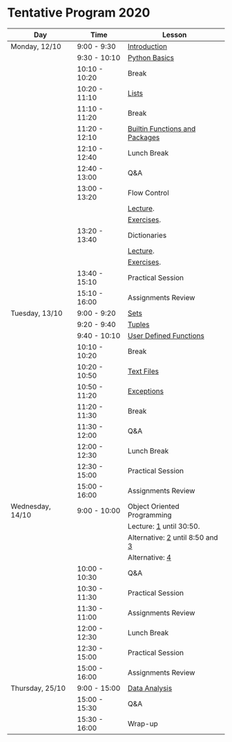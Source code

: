 # Tentative Program 2020


| Day              |  Time         | Lesson                                                      |
|------------------|---------------|-------------------------------------------------------------|
| Monday, 12/10    | 9:00 - 9:30   | [Introduction][introduction]                                |
|                  | 9:30 - 10:10  | [Python Basics][basics]                                     |
|                  | 10:10 - 10:20 | Break                                                       |
|                  | 10:20 - 11:10 | [Lists][lists]                                              |
|                  | 11:10 - 11:20 | Break                                                       |
|                  | 11:20 - 12:10 | [Builtin Functions and Packages][builtins]                  |
|                  | 12:10 - 12:40 | Lunch Break                                                 |
|                  | 12:40 - 13:00 | Q&A                                                         |
|                  | 13:00 - 13:20 | Flow Control                                                |
|                  |               | [Lecture][flow_control_external].                           |
|                  |               | [Exercises][exercises_flow_control].                        |
|                  | 13:20 - 13:40 | Dictionaries                                                |
|                  |               | [Lecture][dictionaries_external].                           |
|                  |               | [Exercises][exercises_dictionaries].                        |
|                  | 13:40 - 15:10 | Practical Session                                           |
|                  | 15:10 - 16:00 | Assignments Review                                          |
| Tuesday, 13/10   | 9:00 - 9:20   | [Sets][sets_external]                                       |
|                  | 9:20 - 9:40   | [Tuples][tuples_external]                                   |
|                  | 9:40 - 10:10  | [User Defined Functions][functions_external]                |
|                  | 10:10 - 10:20 | Break                                                       |
|                  | 10:20 - 10:50 | [Text Files][text_files_external]                           |
|                  | 10:50 - 11:20 | [Exceptions][exceptions_external]                           |
|                  | 11:20 - 11:30 | Break                                                       |
|                  | 11:30 - 12:00 | Q&A                                                         |
|                  | 12:00 - 12:30 | Lunch Break                                                 |
|                  | 12:30 - 15:00 | Practical Session                                           |
|                  | 15:00 - 16:00 | Assignments Review                                          |
| Wednesday, 14/10 | 9:00 - 10:00  | Object Oriented Programming                                 |
|                  |               | Lecture: [1][oop_traversy_media] until 30:50.               |
|                  |               | Alternative: [2][oop_cs_dojo_1] until 8:50 and [3][oop_cs_dojo_2]  |
|                  |               | Alternative: [4][oop_tech_with_tim]                         |
|                  | 10:00 - 10:30 | Q&A                                                         |
|                  | 10:30 - 11:30 | Practical Session                                           |
|                  | 11:30 - 11:00 | Assignments Review                                          |
|                  | 12:00 - 12:30 | Lunch Break                                                 |
|                  | 12:30 - 15:00 | Practical Session                                           |
|                  | 15:00 - 16:00 | Assignments Review                                          |
| Thursday, 25/10  | 9:00 - 15:00  | [Data Analysis][data_analysis_external]                     |
|                  | 15:00 - 15:30 | Q&A                                                         |
|                  | 15:30 - 16:00 | Wrap-up                                                     |



[basics]: https://campus.datacamp.com/courses/intro-to-python-for-data-science/chapter-1-python-basics?ex=1
[lists]: https://campus.datacamp.com/courses/intro-to-python-for-data-science/chapter-2-python-lists?ex=1
[builtins]: https://campus.datacamp.com/courses/intro-to-python-for-data-science/chapter-3-functions-and-packages?ex=1
[flow_control_external]: https://www.youtube.com/watch?v=RpoUAGp7Pcc
[dictionaries_external]: https://www.youtube.com/watch?v=XCcpzWs-CI4
[sets_external]: https://www.youtube.com/watch?v=sBvaPopWOmQ
[tuples_external]: https://www.youtube.com/watch?v=NI26dqhs2Rk
[functions_external]: https://www.youtube.com/watch?v=NE97ylAnrz4
[text_files_external]: https://www.youtube.com/watch?v=4mX0uPQFLDU
[exceptions_external]: https://www.youtube.com/watch?v=nlCKrKGHSSk
[oop_cs_dojo_1]: https://www.youtube.com/watch?v=8yjkWGRlUmY
[oop_cs_dojo_2]: https://www.youtube.com/watch?v=wfcWRAxRVBA
[oop_traversy_media]: https://www.youtube.com/watch?v=MikphENIrOo
[oop_tech_with_tim]: https://www.youtube.com/watch?v=JeznW_7DlB0&t=2213s
[data_analysis_external]: https://www.youtube.com/watch?v=r-uOLxNrNk8

[exercises_flow_control]: exercises_flow_control.md
[exercises_dictionaries]: exercises_dictionaries.md


[introduction]: https://git.lumc.nl/courses/programming-course/raw/master/introduction/introduction/introduction.pdf?inline=false
[data_types]: https://git.lumc.nl/courses/programming-course/raw/master/introduction/data_types/data_types.pdf?inline=false
[flow_control]: https://git.lumc.nl/courses/programming-course/raw/master/introduction/flow_control/flow_control.pdf?inline=false
[functions]: https://git.lumc.nl/courses/programming-course/raw/master/introduction/functions/functions.pdf?inline=false
[strings]: https://git.lumc.nl/courses/programming-course/raw/master/more_python/more_01/more_01.pdf?inline=false
[std_library]: https://git.lumc.nl/courses/programming-course/raw/master/more_python/more_02/more_02.pdf?inline=false
[oop]: https://git.lumc.nl/courses/programming-course/raw/master/oop/oop.pdf
[jupyter_notebook]: http://nbviewer.ipython.org/urls/git.lumc.nl/courses/programming-course/raw/master/jupyter/05_jupyter.ipynb
[pandas]: http://nbviewer.ipython.org/urls/git.lumc.nl/courses/programming-course/raw/master/pandas/pandas.ipynb
